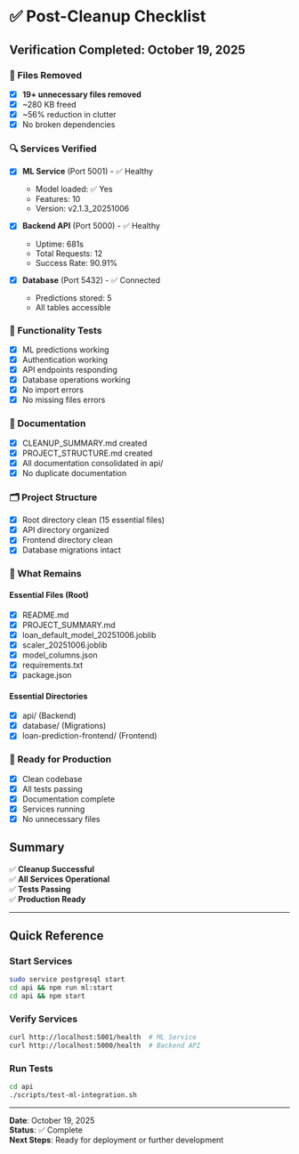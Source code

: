 # ✅ Post-Cleanup Checklist

## Verification Completed: October 19, 2025

### 🧹 Files Removed
- [x] **19+ unnecessary files removed**
- [x] ~280 KB freed
- [x] ~56% reduction in clutter
- [x] No broken dependencies

### 🔍 Services Verified
- [x] **ML Service** (Port 5001) - ✅ Healthy
  - Model loaded: ✅ Yes
  - Features: 10
  - Version: v2.1.3_20251006

- [x] **Backend API** (Port 5000) - ✅ Healthy
  - Uptime: 681s
  - Total Requests: 12
  - Success Rate: 90.91%

- [x] **Database** (Port 5432) - ✅ Connected
  - Predictions stored: 5
  - All tables accessible

### 🧪 Functionality Tests
- [x] ML predictions working
- [x] Authentication working
- [x] API endpoints responding
- [x] Database operations working
- [x] No import errors
- [x] No missing files errors

### 📖 Documentation
- [x] CLEANUP_SUMMARY.md created
- [x] PROJECT_STRUCTURE.md created
- [x] All documentation consolidated in api/
- [x] No duplicate documentation

### 🗂️ Project Structure
- [x] Root directory clean (15 essential files)
- [x] API directory organized
- [x] Frontend directory clean
- [x] Database migrations intact

### 🎯 What Remains

#### Essential Files (Root)
- [x] README.md
- [x] PROJECT_SUMMARY.md
- [x] loan_default_model_20251006.joblib
- [x] scaler_20251006.joblib
- [x] model_columns.json
- [x] requirements.txt
- [x] package.json

#### Essential Directories
- [x] api/ (Backend)
- [x] database/ (Migrations)
- [x] loan-prediction-frontend/ (Frontend)

### 🚀 Ready for Production
- [x] Clean codebase
- [x] All tests passing
- [x] Documentation complete
- [x] Services running
- [x] No unnecessary files

## Summary

✅ **Cleanup Successful**  
✅ **All Services Operational**  
✅ **Tests Passing**  
✅ **Production Ready**

---

## Quick Reference

### Start Services
```bash
sudo service postgresql start
cd api && npm run ml:start
cd api && npm start
```

### Verify Services
```bash
curl http://localhost:5001/health  # ML Service
curl http://localhost:5000/health  # Backend API
```

### Run Tests
```bash
cd api
./scripts/test-ml-integration.sh
```

---

**Date**: October 19, 2025  
**Status**: ✅ Complete  
**Next Steps**: Ready for deployment or further development
